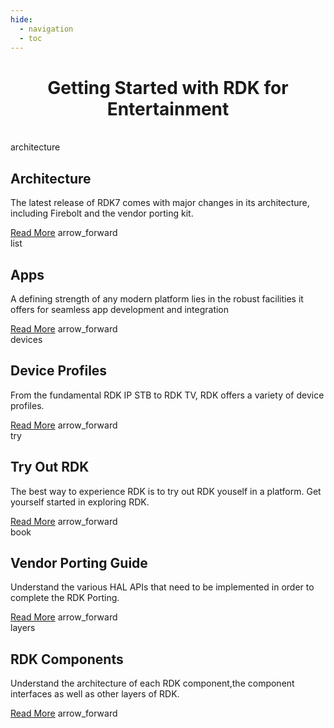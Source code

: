 ```yaml
---
hide:
  - navigation
  - toc
---
```


<div style="margin: auto; padding: 0px; text-align: center;">
  <h1>Getting Started with RDK for Entertainment</h1>
</div>
<br>

<div style="display: flex; justify-content: center; gap: 3%; padding: 0px; flex-wrap: wrap;">

  <!-- First Message Box -->
  <div class="custom-container" onclick="window.location.href='./architecture'">
    <div class="title_section">
      <span class="material-icons custom-icon">architecture</span>
      <h2>Architecture</h2>
    </div>
    <div class="content-section">
      <p>The latest release of RDK7 comes with major changes in its architecture, including Firebolt and the vendor porting kit.</p>
      <div class="link-row">
        <a href="./rdk7-architecture/" class="custom-link">Read More</a>
        <span class="material-icons custom-icon-arrow">arrow_forward</span>
      </div>
    </div>
  </div>

  <!-- Second Message Box -->
  <div class="custom-container" onclick="window.location.href='./Apps/'">
    <div class="title_section">
      <span class="material-icons custom-icon">list</span>
      <h2>Apps</h2>
    </div>
    <div class="content-section">
      <p>A defining strength of any modern platform lies in the robust facilities it offers for seamless app development and integration</p>
      <div class="link-row">
        <a href="./Apps/" class="custom-link">Read More</a>
        <span class="material-icons custom-icon-arrow">arrow_forward</span>
      </div>
    </div>
  </div>

   <!-- Third Message Box -->
  <div class="custom-container" onclick="window.location.href='./video_profiles/'">
    <div class="title_section">
      <span class="material-icons custom-icon">devices</span>
      <h2>Device Profiles</h2>
    </div>
    <div class="content-section">
      <p>From the fundamental RDK IP STB to RDK TV, RDK offers a variety of device profiles.</p>
      <div class="link-row">
        <a href="./video_profiles/" class="custom-link">Read More</a>
        <span class="material-icons custom-icon-arrow">arrow_forward</span>
      </div>
    </div>
  </div>

  <!-- First Message Box -->
  <div class="custom-container" onclick="window.location.href='./tryout_rdkv/'">
    <div class="title_section">
      <span class="material-icons custom-icon">try</span>
      <h2>Try Out RDK</h2>
    </div>
    <div class="content-section">
      <p>The best way to experience RDK is to try out RDK youself in a platform. Get yourself started in exploring RDK.</p>
      <div class="link-row">
        <a href="./tryout_rdkv_rdk7/" class="custom-link">Read More</a>
        <span class="material-icons custom-icon-arrow">arrow_forward</span>
      </div>
    </div>
  </div>

   <!-- Second Message Box -->
  <div class="custom-container" onclick="window.location.href='./hpk/'">
    <div class="title_section">
      <span class="material-icons custom-icon">book</span>
      <h2>Vendor Porting Guide</h2>
    </div>
    <div class="content-section">
      <p>Understand the various HAL APIs that need to be implemented in order to complete the RDK Porting.</p>
      <div class="link-row">
        <a href="./rdk7-vendor-porting-guide/" class="custom-link">Read More</a>
        <span class="material-icons custom-icon-arrow">arrow_forward</span>
      </div>
    </div>
  </div>

  <!-- Third Message Box -->
  <div class="custom-container" onclick="window.location.href='./rdkv_components/'">
    <div class="title_section">
      <span class="material-icons custom-icon">layers</span>
      <h2>RDK Components</h2>
    </div>
    <div class="content-section">
      <p>Understand the architecture of each RDK component,the component interfaces as well as other layers of RDK.</p>
      <div class="link-row">
        <a href="./rdkv_components/" class="custom-link">Read More</a>
        <span class="material-icons custom-icon-arrow">arrow_forward</span>
      </div>
    </div>
  </div>
</div>


